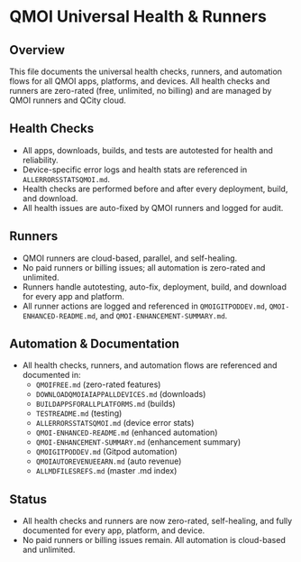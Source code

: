 # QMOI Universal Health & Runners

## Overview
This file documents the universal health checks, runners, and automation flows for all QMOI apps, platforms, and devices. All health checks and runners are zero-rated (free, unlimited, no billing) and are managed by QMOI runners and QCity cloud.

## Health Checks
- All apps, downloads, builds, and tests are autotested for health and reliability.
- Device-specific error logs and health stats are referenced in `ALLERRORSSTATSQMOI.md`.
- Health checks are performed before and after every deployment, build, and download.
- All health issues are auto-fixed by QMOI runners and logged for audit.

## Runners
- QMOI runners are cloud-based, parallel, and self-healing.
- No paid runners or billing issues; all automation is zero-rated and unlimited.
- Runners handle autotesting, auto-fix, deployment, build, and download for every app and platform.
- All runner actions are logged and referenced in `QMOIGITPODDEV.md`, `QMOI-ENHANCED-README.md`, and `QMOI-ENHANCEMENT-SUMMARY.md`.

## Automation & Documentation
- All health checks, runners, and automation flows are referenced and documented in:
  - `QMOIFREE.md` (zero-rated features)
  - `DOWNLOADQMOIAIAPPALLDEVICES.md` (downloads)
  - `BUILDAPPSFORALLPLATFORMS.md` (builds)
  - `TESTREADME.md` (testing)
  - `ALLERRORSSTATSQMOI.md` (device error stats)
  - `QMOI-ENHANCED-README.md` (enhanced automation)
  - `QMOI-ENHANCEMENT-SUMMARY.md` (enhancement summary)
  - `QMOIGITPODDEV.md` (Gitpod automation)
  - `QMOIAUTOREVENUEEARN.md` (auto revenue)
  - `ALLMDFILESREFS.md` (master .md index)

## Status
- All health checks and runners are now zero-rated, self-healing, and fully documented for every app, platform, and device.
- No paid runners or billing issues remain. All automation is cloud-based and unlimited.
